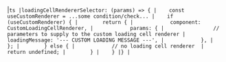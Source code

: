 |```ts
|loadingCellRendererSelector: (params) => {
|    const useCustomRenderer = ...some condition/check...
|    if (useCustomRenderer) {
|        return {
|            component: CustomLoadingCellRenderer,
|            params: {
|                // parameters to supply to the custom loading cell renderer
|                loadingMessage: '--- CUSTOM LOADING MESSAGE ---',
|            },
|        };
|        } else {
|            // no loading cell renderer 
|            return undefined;
|        }
|    }
|}
|```
